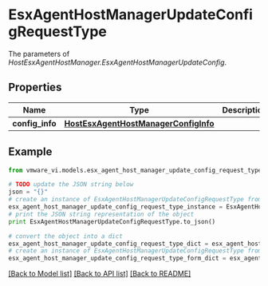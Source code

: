 # EsxAgentHostManagerUpdateConfigRequestType

The parameters of *HostEsxAgentHostManager.EsxAgentHostManagerUpdateConfig*. 

## Properties
Name | Type | Description | Notes
------------ | ------------- | ------------- | -------------
**config_info** | [**HostEsxAgentHostManagerConfigInfo**](HostEsxAgentHostManagerConfigInfo.md) |  | 

## Example

```python
from vmware_vi.models.esx_agent_host_manager_update_config_request_type import EsxAgentHostManagerUpdateConfigRequestType

# TODO update the JSON string below
json = "{}"
# create an instance of EsxAgentHostManagerUpdateConfigRequestType from a JSON string
esx_agent_host_manager_update_config_request_type_instance = EsxAgentHostManagerUpdateConfigRequestType.from_json(json)
# print the JSON string representation of the object
print EsxAgentHostManagerUpdateConfigRequestType.to_json()

# convert the object into a dict
esx_agent_host_manager_update_config_request_type_dict = esx_agent_host_manager_update_config_request_type_instance.to_dict()
# create an instance of EsxAgentHostManagerUpdateConfigRequestType from a dict
esx_agent_host_manager_update_config_request_type_form_dict = esx_agent_host_manager_update_config_request_type.from_dict(esx_agent_host_manager_update_config_request_type_dict)
```
[[Back to Model list]](../README.md#documentation-for-models) [[Back to API list]](../README.md#documentation-for-api-endpoints) [[Back to README]](../README.md)


